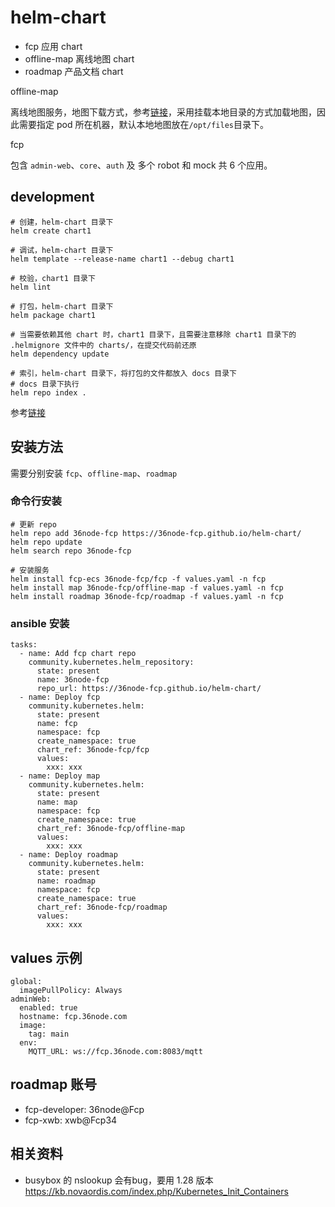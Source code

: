 # helm-chart

- fcp 应用 chart
- offline-map 离线地图 chart
- roadmap 产品文档 chart

offline-map

离线地图服务，地图下载方式，参考[链接](https://github.com/36node-fcp/roadmap/blob/main/v1/install-project.md#%E5%AE%89%E8%A3%85fcp)，采用挂载本地目录的方式加载地图，因此需要指定 pod 所在机器，默认本地地图放在`/opt/files`目录下。

fcp

包含 `admin-web`、`core`、`auth` 及 多个 robot 和 mock 共 6 个应用。

## development

```shell
# 创建，helm-chart 目录下
helm create chart1

# 调试，helm-chart 目录下
helm template --release-name chart1 --debug chart1

# 校验，chart1 目录下
helm lint

# 打包，helm-chart 目录下
helm package chart1

# 当需要依赖其他 chart 时，chart1 目录下，且需要注意移除 chart1 目录下的 .helmignore 文件中的 charts/，在提交代码前还原
helm dependency update

# 索引，helm-chart 目录下，将打包的文件都放入 docs 目录下
# docs 目录下执行
helm repo index .
```

参考[链接](https://blog.csdn.net/u013360850/article/details/103440483)

## 安装方法

需要分别安装 `fcp`、`offline-map`、`roadmap`

### 命令行安装

```shell
# 更新 repo
helm repo add 36node-fcp https://36node-fcp.github.io/helm-chart/
helm repo update
helm search repo 36node-fcp

# 安装服务
helm install fcp-ecs 36node-fcp/fcp -f values.yaml -n fcp
helm install map 36node-fcp/offline-map -f values.yaml -n fcp
helm install roadmap 36node-fcp/roadmap -f values.yaml -n fcp
```

### ansible 安装

```
tasks:
  - name: Add fcp chart repo
    community.kubernetes.helm_repository:
      state: present
      name: 36node-fcp
      repo_url: https://36node-fcp.github.io/helm-chart/
  - name: Deploy fcp 
    community.kubernetes.helm:
      state: present
      name: fcp
      namespace: fcp
      create_namespace: true
      chart_ref: 36node-fcp/fcp
      values:
        xxx: xxx
  - name: Deploy map 
    community.kubernetes.helm:
      state: present
      name: map
      namespace: fcp
      create_namespace: true
      chart_ref: 36node-fcp/offline-map
      values:
        xxx: xxx
  - name: Deploy roadmap 
    community.kubernetes.helm:
      state: present
      name: roadmap
      namespace: fcp
      create_namespace: true
      chart_ref: 36node-fcp/roadmap
      values:
        xxx: xxx
```

## values 示例

```
global:
  imagePullPolicy: Always
adminWeb:
  enabled: true
  hostname: fcp.36node.com
  image:
    tag: main
  env:
    MQTT_URL: ws://fcp.36node.com:8083/mqtt
```

## roadmap 账号

- fcp-developer: 36node@Fcp
- fcp-xwb: xwb@Fcp34

## 相关资料

- busybox 的 nslookup 会有bug，要用 1.28 版本 https://kb.novaordis.com/index.php/Kubernetes_Init_Containers